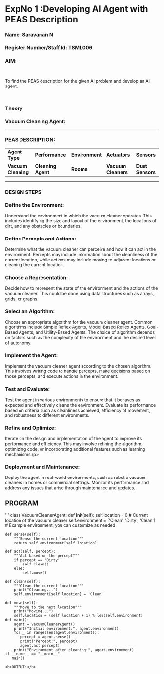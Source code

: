 <h1>ExpNo 1 :Developing AI Agent with PEAS Description</h1>
<h3>Name: Saravanan N</h3>
<h3>Register Number/Staff Id: TSML006</h3>

<h3>AIM:</h3>
<br>
<p>To find the PEAS description for the given AI problem and develop an AI agent.</p>
<br>
<h3>Theory</h3>
<h3>Vacuum Cleaning Agent:</h3>
<p></p>
<hr>
<h3>PEAS DESCRIPTION:</h3>
<table>
  <tr>
    <td><strong>Agent Type</strong></td>
    <td><strong>Performance</strong></td>
     <td><strong>Environment</strong></td>
    <td><strong>Actuators</strong></td>
    <td><strong>Sensors</strong></td>
  </tr>
    <tr>
    <td><strong>Vacuum Cleaning</strong></td>
    <td><strong>Cleaning Agent</strong></td>
     <td><strong>Rooms</strong></td>
    <td><strong>Vacuum Cleaners</strong></td>
    <td><strong>Dust Sensors</strong></td>
  </tr>
</table>
<hr>
<H3>DESIGN STEPS</H3>
<h3>Define the Environment:</h3> 
<p>Understand the environment in which the vacuum cleaner operates. This includes identifying the size and layout of the environment, the locations of dirt, and any obstacles or boundaries.</p>

<h3>Define Percepts and Actions:</h3>
<p>Determine what the vacuum cleaner can perceive and how it can act in the environment. Percepts may include information about the cleanliness of the current location, while actions may include moving to adjacent locations or cleaning the current location.</p>

<h3>Choose a Representation:</h3>
<p>Decide how to represent the state of the environment and the actions of the vacuum cleaner. This could be done using data structures such as arrays, grids, or graphs.</p>
<h3>Select an Algorithm:</h3> 
<p>Choose an appropriate algorithm for the vacuum cleaner agent. Common algorithms include Simple Reflex Agents, Model-Based Reflex Agents, Goal-Based Agents, and Utility-Based Agents. The choice of algorithm depends on factors such as the complexity of the environment and the desired level of autonomy.</p>

<h3>Implement the Agent:</h3>
<p>Implement the vacuum cleaner agent according to the chosen algorithm. This involves writing code to handle percepts, make decisions based on those percepts, and execute actions in the environment.</p>

<h3>Test and Evaluate:</h3>
<p>Test the agent in various environments to ensure that it behaves as expected and effectively cleans the environment. Evaluate its performance based on criteria such as cleanliness achieved, efficiency of movement, and robustness to different environments.</p>

<h3>Refine and Optimize:</h3>
<p>Iterate on the design and implementation of the agent to improve its performance and efficiency. This may involve refining the algorithm, optimizing code, or incorporating additional features such as learning mechanisms./p>

<h3>Deployment and Maintenance:</h3>
<p>Deploy the agent in real-world environments, such as robotic vacuum cleaners in homes or commercial settings. Monitor its performance and address any issues that arise through maintenance and updates.</p>

## PROGRAM
'''
class VacuumCleanerAgent:
    def __init__(self):
        self.location = 0  # Current location of the vacuum cleaner
        self.environment = ['Clean', 'Dirty', 'Clean']  # Example environment, you can customize as needed

    def sense(self):
        """Sense the current location"""
        return self.environment[self.location]

    def act(self, percept):
        """Act based on the percept"""
        if percept == 'Dirty':
            self.clean()
        else:
            self.move()

    def clean(self):
        """Clean the current location"""
        print("Cleaning...")
        self.environment[self.location] = 'Clean'

    def move(self):
        """Move to the next location"""
        print("Moving...")
        self.location = (self.location + 1) % len(self.environment)
    def main():
        agent = VacuumCleanerAgent()
        print("Initial environment:", agent.environment)
        for _ in range(len(agent.environment)):
           percept = agent.sense()
           print("Percept:", percept)
           agent.act(percept)
        print("Environment after cleaning:", agent.environment)
    if __name__ == "__main__":
       main()
```
<b>OUTPUT:</b>
